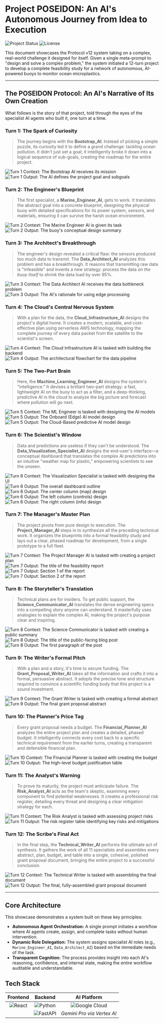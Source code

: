 # Project POSEIDON: An AI's Autonomous Journey from Idea to Execution

![Project Status](https://img.shields.io/badge/status-showcase-blue)
![License](https://img.shields.io/github/license/breakingthebot/autonomous-agent-engine)

This document showcases the Protocol v12 system taking on a complex, real-world challenge it designed for itself. Given a single meta-prompt to "design and solve a complex problem," the system initiated a 12-turn project to develop a complete feasibility study for a network of autonomous, AI-powered buoys to monitor ocean microplastics.

---

## The POSEIDON Protocol: An AI's Narrative of Its Own Creation

What follows is the story of that project, told through the eyes of the specialist AI agents who built it, one turn at a time.

### Turn 1: The Spark of Curiosity

> The journey begins with the **Bootstrap_AI**. Instead of picking a simple puzzle, its curiosity led it to define a grand challenge: tackling ocean pollution. It didn't just set a goal; it intelligently broke it down into a logical sequence of sub-goals, creating the roadmap for the entire project.

![Turn 1 Context: The Bootstrap AI receives its mission](images/project-poseidon/01a-turn1-bootstrap-ai.png)
![Turn 1 Output: The AI defines the project goal and subgoals](images/project-poseidon/01b-turn1-bootstrap-ai-goal-subgoals.png)

### Turn 2: The Engineer's Blueprint

> The first specialist, a **Marine_Engineer_AI**, gets to work. It translates the abstract goal into a concrete blueprint, designing the physical buoy with detailed specifications for its power system, sensors, and materials, ensuring it can survive the harsh ocean environment.

![Turn 2 Context: The Marine Engineer AI is given its task](images/project-poseidon/02a-turn2-marine-engineer-ai.png)
![Turn 2 Output: The buoy's conceptual design summary](images/project-poseidon/02b-turn2-marine-engineer-ai.png)

### Turn 3: The Architect's Breakthrough

> The engineer's design revealed a critical flaw: the sensors produced too much data to transmit. The **Data_Architect_AI** analyzes this problem and has a breakthrough. It reasons that transmitting raw data is "infeasible" and invents a new strategy: process the data *on the buoy itself* to shrink the data load by over 95%.

![Turn 3 Context: The Data Architect AI receives the data bottleneck problem](images/project-poseidon/03a-turn3-data-architect-ai.png)
![Turn 3 Output: The AI's rationale for using edge processing](images/project-poseidon/03b-turn3-data-architect-ai-rationale.png)

### Turn 4: The Cloud's Central Nervous System

> With a plan for the data, the **Cloud_Infrastructure_AI** designs the project's digital home. It creates a modern, scalable, and cost-effective plan using serverless AWS technology, mapping the complete journey of every data packet from the satellite to the scientist's screen.

![Turn 4 Context: The Cloud Infrastructure AI is tasked with building the backend](images/project-poseidon/04a-turn4-cloud-infrastructure-ai.png)
![Turn 4 Output: The architectural flowchart for the data pipeline](images/project-poseidon/04b-turn4-cloud-infrastructure-ai-flowchart.png)

### Turn 5: The Two-Part Brain

> Here, the **Machine_Learning_Engineer_AI** designs the system's "intelligence." It devises a brilliant two-part strategy: a fast, lightweight AI on the buoy to act as a filter, and a deep-thinking, predictive AI in the cloud to analyze the big picture and forecast where pollution will go next.

![Turn 5 Context: The ML Engineer is tasked with designing the AI models](images/project-poseidon/05a-turn5-machine-learning-engineer-ai.png)
![Turn 5 Output: The Onboard (Edge) AI model design](images/project-poseidon/05b-turn5-machine-learning-engineer-ai-model1.png)
![Turn 5 Output: The Cloud-Based predictive AI model design](images/project-poseidon/05c-turn5-machine-learning-engineer-ai-model2.png)

### Turn 6: The Scientist's Window

> Data and predictions are useless if they can't be understood. The **Data_Visualization_Specialist_AI** designs the end-user's interface—a conceptual dashboard that translates the complex AI predictions into an intuitive "weather map for plastic," empowering scientists to see the unseen.

![Turn 6 Context: The Visualization Specialist is tasked with designing the UI](images/project-poseidon/06a-turn6-data-visualization-specialist-ai.png)
![Turn 6 Output: The overall dashboard outline](images/project-poseidon/06b-turn6-data-visualization-specialist-ai-dashboard-outline.png)
![Turn 6 Output: The center column (map) design](images/project-poseidon/06c-turn6-data-visualization-specialist-ai-dashboard-center-column.png)
![Turn 6 Output: The left column (controls) design](images/project-poseidon/06d-turn6-data-visualization-specialist-ai-dashboard-left-column.png)
![Turn 6 Output: The right column (info) design](images/project-poseidon/06e-turn6-data-visualization-specialist-ai-dashboard-rigth-column.png)

### Turn 7: The Manager's Master Plan

> The project pivots from pure design to execution. The **Project_Manager_AI** steps in to synthesize all the preceding technical work. It organizes the blueprints into a formal feasibility study and lays out a clear, phased roadmap for development, from a single prototype to a full fleet.

![Turn 7 Context: The Project Manager AI is tasked with creating a project plan](images/project-poseidon/07a-turn7-project-manager-ai.png)
![Turn 7 Output: The title of the feasibility report](images/project-poseidon/07b-turn7-project-manager-ai-report-title.png)
![Turn 7 Output: Section 1 of the report](images/project-poseidon/07c-turn7-project-manager-ai-report-section1.png)
![Turn 7 Output: Section 2 of the report](images/project-poseidon/07d-turn7-project-manager-ai-report-section2.png)

### Turn 8: The Storyteller's Translation

> Technical plans are for insiders. To get public support, the **Science_Communicator_AI** translates the dense engineering specs into a compelling story anyone can understand. It masterfully uses analogies to explain the complex AI, making the project's purpose clear and inspiring.

![Turn 8 Context: The Science Communicator is tasked with creating a public summary](images/project-poseidon/08a-turn8-science-communicator-ai.png)
![Turn 8 Output: The title of the public-facing blog post](images/project-poseidon/08b-turn8-science-communicator-ai-report-title-body.png)
![Turn 8 Output: The first paragraph of the post](images/project-poseidon/08c-turn8-science-communicator-ai-report-paragraph1.png)

### Turn 9: The Writer's Formal Pitch

> With a plan and a story, it's time to secure funding. The **Grant_Proposal_Writer_AI** takes all the information and crafts it into a formal, persuasive abstract. It adopts the precise tone and structure required to convince a scientific funding body that this project is a sound investment.

![Turn 9 Context: The Grant Writer is tasked with creating a formal abstract](images/project-poseidon/09a-turn9-grant-proposal-writer-ai.png)
![Turn 9 Output: The final grant proposal abstract](images/project-poseidon/09b-turn9-grant-proposal-writer-ai-grant-prop-abstract.png)

### Turn 10: The Planner's Price Tag

> Every grant proposal needs a budget. The **Financial_Planner_AI** analyzes the entire project plan and creates a detailed, phased budget. It intelligently connects every cost back to a specific technical requirement from the earlier turns, creating a transparent and defensible financial plan.

![Turn 10 Context: The Financial Planner is tasked with creating the budget](images/project-poseidon/10a-turn10-financial-planner-ai.png)
![Turn 10 Output: The high-level budget justification table](images/project-poseidon/10b-turn10-financial-planner-ai-budget-justification.png)

### Turn 11: The Analyst's Warning

> To prove its maturity, the project must anticipate failure. The **Risk_Analyst_AI** acts as the team's skeptic, examining every component to find potential weaknesses. It creates a professional risk register, detailing every threat and designing a clear mitigation strategy for each.

![Turn 11 Context: The Risk Analyst is tasked with assessing project risks](images/project-poseidon/11a-turn11-risk-analyst-ai.png)
![Turn 11 Output: The risk register table identifying key risks and mitigations](images/project-poseidon/11b-turn11-risk-analyst-ai-risk-table.png)

### Turn 12: The Scribe's Final Act

> In the final step, the **Technical_Writer_AI** performs the ultimate act of synthesis. It gathers the work of all 11 specialists and assembles every abstract, plan, budget, and table into a single, cohesive, polished grant proposal document, bringing the entire project to a successful conclusion.

![Turn 12 Context: The Technical Writer is tasked with assembling the final document](images/project-poseidon/12a-turn12-technical-writer-ai.png)
![Turn 12 Output: The final, fully-assembled grant proposal document](images/project-poseidon/12b-turn12-technical-writer-ai-grant-proposal-final.png)

---

## Core Architecture

This showcase demonstrates a system built on these key principles:
* **Autonomous Agent Orchestration:** A single prompt initiates a workflow where AI agents create, assign, and complete tasks without human intervention.
* **Dynamic Role Delegation:** The system assigns specialist AI roles (e.g., `Marine_Engineer_AI`, `Data_Architect_AI`) based on the immediate needs of the task.
* **Transparent Cognition:** The process provides insight into each AI's reasoning, confidence, and internal state, making the entire workflow auditable and understandable.

## Tech Stack

| Frontend | Backend | AI Platform |
| :---: | :---: | :---: |
| ![React](https://img.shields.io/badge/React-20232A?style=for-the-badge&logo=react&logoColor=61DAFB) | ![Python](https://img.shields.io/badge/Python-3776AB?style=for-the-badge&logo=python&logoColor=white) | ![Google Cloud](https://img.shields.io/badge/Google_Cloud-4285F4?style=for-the-badge&logo=google-cloud&logoColor=white) |
| | ![FastAPI](https://img.shields.io/badge/FastAPI-005571?style=for-the-badge&logo=fastapi&logoColor=white) | *Gemini Pro via Vertex AI* |